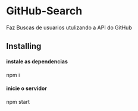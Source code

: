 # GitHub-Search

Faz Buscas de usuarios utulizando a API do GitHub


## Installing

#### instale as dependencias

npm i

#### inicie o servidor

npm start
